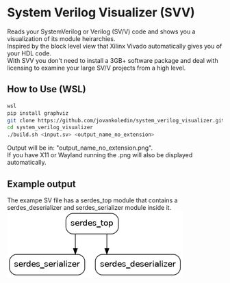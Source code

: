 # System Verilog Visualizer (SVV)
Reads your SystemVerilog or Verilog (SV/V) code and shows you a visualization of its module heirarchies.  
Inspired by the block level view that Xilinx Vivado automatically gives you of your HDL code.  
With SVV you don't need to install a 3GB+ software package and deal with licensing to examine your large SV/V projects from a high level.

## How to Use (WSL)
```bash
wsl
pip install graphviz
git clone https://github.com/jovankoledin/system_verilog_visualizer.git
cd system_verilog_visualizer
./build.sh <input.sv> <output_name_no_extension>
```
Output will be in: "output_name_no_extension.png".  
If you have X11 or Wayland running the .png will also be displayed automatically.

## Example output
The exampe SV file has a serdes_top module that contains a serdes_deserializer and serdes_serializer module inside it.
![Alt text](./build/serdes.png)